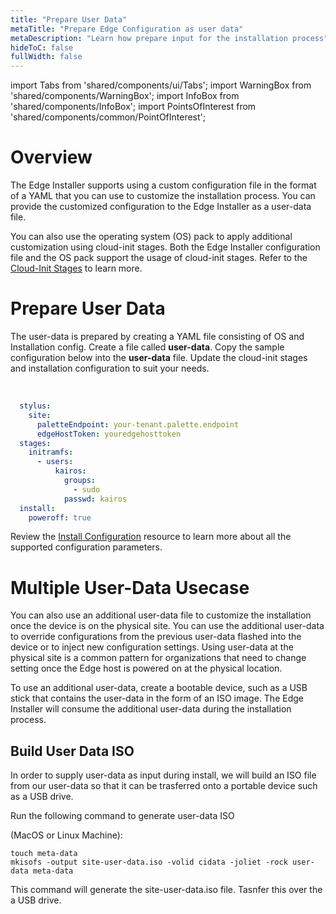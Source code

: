 ```yaml
---
title: "Prepare User Data"
metaTitle: "Prepare Edge Configuration as user data"
metaDescription: "Learn how prepare input for the installation process"
hideToC: false
fullWidth: false
---
```


import Tabs from 'shared/components/ui/Tabs';
import WarningBox from 'shared/components/WarningBox';
import InfoBox from 'shared/components/InfoBox';
import PointsOfInterest from 'shared/components/common/PointOfInterest';

# Overview

The Edge Installer supports using a custom configuration file in the format of a YAML that you can use to customize the installation process. You can provide the customized configuration to the Edge Installer as a user-data file. 

You can also use the operating system (OS) pack to apply additional customization using cloud-init stages. Both the Edge Installer configuration file and the OS pack support the usage of cloud-init stages. Refer to the [Cloud-Init Stages](/clusters/edge/edge-configuration/cloud-init) to learn more.

# Prepare User Data

The user-data is prepared by creating a YAML file consisting of OS and Installation config. Create a file called **user-data**. Copy the sample configuration below into the **user-data** file. Update the cloud-init stages and installation configuration to suit your needs.

<br />

```yaml
  stylus:
    site:
      paletteEndpoint: your-tenant.palette.endpoint
      edgeHostToken: youredgehosttoken  
  stages:
    initramfs:
      - users:
          kairos:
            groups:
              - sudo
            passwd: kairos
  install:
    poweroff: true
```

<InfoBox>

Review the [Install Configuration](/clusters/edge/edge-configuration/installer-reference) resource to learn more about all the supported configuration parameters.

</InfoBox>


# Multiple User-Data Usecase

You can also use an additional user-data file to customize the installation once the device is on the physical site. You can use the additional user-data to override configurations from the previous user-data flashed into the device or to inject new configuration settings. Using user-data at the physical site is a common pattern for organizations that need to change setting once the Edge host is powered on at the physical location.

To use an additional user-data, create a bootable device, such as a USB stick that contains the user-data in the form of an ISO image. The Edge Installer will consume the additional user-data during the installation process.


## Build User Data ISO

In order to supply user-data as input during install, we will build an ISO file from our user-data so that it can be trasferred onto a portable device such as a USB drive.

Run the following command to generate user-data ISO

(MacOS or Linux Machine):

```
touch meta-data
mkisofs -output site-user-data.iso -volid cidata -joliet -rock user-data meta-data
```

This command will generate the site-user-data.iso file. Tasnfer this over the a USB drive.
